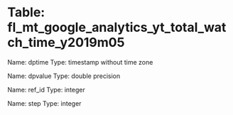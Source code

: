 Table: fl_mt_google_analytics_yt_total_watch_time_y2019m05
==========================================================

Name: dptime
Type: timestamp without time zone

Name: dpvalue
Type: double precision

Name: ref_id
Type: integer

Name: step
Type: integer

